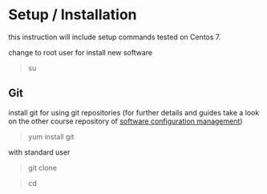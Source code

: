 # Setup / Installation #

this instruction will include setup commands tested on Centos 7.

change to root user for install new software

> su

## Git

install git for using git repositories (for further details and guides take a look on the other course repository of [software configuration management](https://github.com/michaelulm/software-configuration-management))

> yum install git

with standard user

> git clone <repo-url>

> cd <repo-name>

